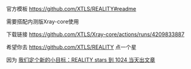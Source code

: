 官方模板 https://github.com/XTLS/REALITY#readme

需要搭配内测版Xray-core使用

下载链接 https://github.com/XTLS/Xray-core/actions/runs/4209833887

希望你去 https://github.com/XTLS/REALITY 点一个星

因为 [我们定个新的小目标：REALITY stars 到 1024 当天出文章](https://github.com/XTLS/Xray-core/issues/1679#issuecomment-1436520973)
